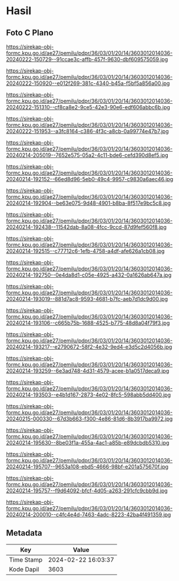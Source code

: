 # Hasil

## Foto C Plano

https://sirekap-obj-formc.kpu.go.id/ae27/pemilu/pdpr/36/03/01/20/14/3603012014036-20240222-150729--91ccae3c-affb-457f-9630-dbf609575059.jpg

https://sirekap-obj-formc.kpu.go.id/ae27/pemilu/pdpr/36/03/01/20/14/3603012014036-20240222-150920--e012f269-381c-4340-b45a-f5bf5a856a00.jpg

https://sirekap-obj-formc.kpu.go.id/ae27/pemilu/pdpr/36/03/01/20/14/3603012014036-20240222-151310--cf8ca8e2-9ce5-42e3-90e6-edf606abbc6b.jpg

https://sirekap-obj-formc.kpu.go.id/ae27/pemilu/pdpr/36/03/01/20/14/3603012014036-20240222-151953--a3fc8164-c386-4f3c-a8cb-0a99774e47b7.jpg

https://sirekap-obj-formc.kpu.go.id/ae27/pemilu/pdpr/36/03/01/20/14/3603012014036-20240214-205019--7652e575-05a2-4c11-bde6-cefd390d8ef5.jpg

https://sirekap-obj-formc.kpu.go.id/ae27/pemilu/pdpr/36/03/01/20/14/3603012014036-20240214-192152--66ed8d96-5eb0-49c4-9957-c9830a6aec46.jpg

https://sirekap-obj-formc.kpu.go.id/ae27/pemilu/pdpr/36/03/01/20/14/3603012014036-20240214-192904--be63e075-9d48-4901-b8ba-8f517e9bc5c8.jpg

https://sirekap-obj-formc.kpu.go.id/ae27/pemilu/pdpr/36/03/01/20/14/3603012014036-20240214-192438--11542dab-8a08-4fcc-9ccd-87d9fef560f8.jpg

https://sirekap-obj-formc.kpu.go.id/ae27/pemilu/pdpr/36/03/01/20/14/3603012014036-20240214-192515--c77712c6-1efb-4758-a4df-afe626a1cb08.jpg

https://sirekap-obj-formc.kpu.go.id/ae27/pemilu/pdpr/36/03/01/20/14/3603012014036-20240214-192750--0e4da8d1-c05e-4925-a432-0a1626ab647a.jpg

https://sirekap-obj-formc.kpu.go.id/ae27/pemilu/pdpr/36/03/01/20/14/3603012014036-20240214-193019--881d7ac8-9593-4681-b7fc-aeb7d1dc9d00.jpg

https://sirekap-obj-formc.kpu.go.id/ae27/pemilu/pdpr/36/03/01/20/14/3603012014036-20240214-193106--c665b75b-1688-4525-b775-48d8a04f79f3.jpg

https://sirekap-obj-formc.kpu.go.id/ae27/pemilu/pdpr/36/03/01/20/14/3603012014036-20240214-193217--e2790672-58f2-4e32-9ed4-e3d5c2d4056b.jpg

https://sirekap-obj-formc.kpu.go.id/ae27/pemilu/pdpr/36/03/01/20/14/3603012014036-20240214-193259--6e3ad748-4d31-4579-acee-b1a0517deca9.jpg

https://sirekap-obj-formc.kpu.go.id/ae27/pemilu/pdpr/36/03/01/20/14/3603012014036-20240214-193503--e4b1d167-2873-4e02-8fc5-598abb5dd400.jpg

https://sirekap-obj-formc.kpu.go.id/ae27/pemilu/pdpr/36/03/01/20/14/3603012014036-20240215-000330--67d3b663-f300-4e86-81d6-8b3917ba9972.jpg

https://sirekap-obj-formc.kpu.go.id/ae27/pemilu/pdpr/36/03/01/20/14/3603012014036-20240214-195630--8be03f1a-455a-4ac1-a85b-e89dcbdb5310.jpg

https://sirekap-obj-formc.kpu.go.id/ae27/pemilu/pdpr/36/03/01/20/14/3603012014036-20240214-195707--9653a108-ebd5-4666-98bf-e201a575670f.jpg

https://sirekap-obj-formc.kpu.go.id/ae27/pemilu/pdpr/36/03/01/20/14/3603012014036-20240214-195757--f9d64092-bfcf-4d05-a263-291cfc9cbb9d.jpg

https://sirekap-obj-formc.kpu.go.id/ae27/pemilu/pdpr/36/03/01/20/14/3603012014036-20240214-200010--c4fc4e4d-7463-4adc-8223-42ba4f491359.jpg


## Metadata

| Key        | Value               |
| ---------- | ------------------- |
| Time Stamp | 2024-02-22 16:03:37 |
| Kode Dapil | 3603                |




